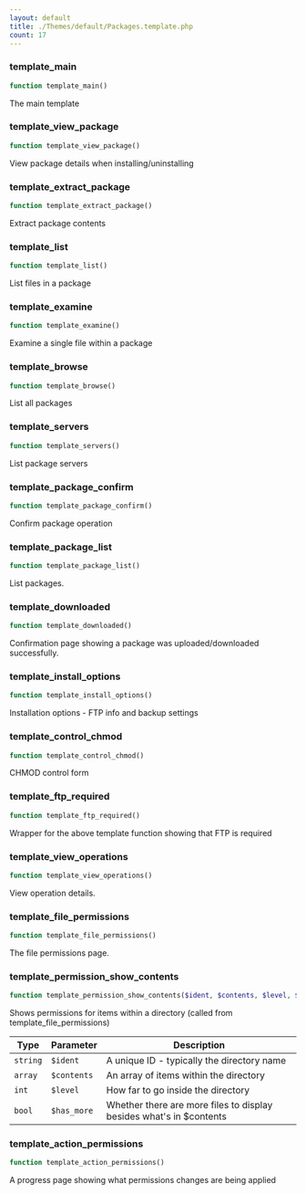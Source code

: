 ```yaml
---
layout: default
title: ./Themes/default/Packages.template.php
count: 17
---
```


### template_main

```php
function template_main()
```
The main template



### template_view_package

```php
function template_view_package()
```
View package details when installing/uninstalling



### template_extract_package

```php
function template_extract_package()
```
Extract package contents



### template_list

```php
function template_list()
```
List files in a package



### template_examine

```php
function template_examine()
```
Examine a single file within a package



### template_browse

```php
function template_browse()
```
List all packages



### template_servers

```php
function template_servers()
```
List package servers



### template_package_confirm

```php
function template_package_confirm()
```
Confirm package operation



### template_package_list

```php
function template_package_list()
```
List packages.



### template_downloaded

```php
function template_downloaded()
```
Confirmation page showing a package was uploaded/downloaded successfully.



### template_install_options

```php
function template_install_options()
```
Installation options - FTP info and backup settings



### template_control_chmod

```php
function template_control_chmod()
```
CHMOD control form



### template_ftp_required

```php
function template_ftp_required()
```
Wrapper for the above template function showing that FTP is required



### template_view_operations

```php
function template_view_operations()
```
View operation details.



### template_file_permissions

```php
function template_file_permissions()
```
The file permissions page.



### template_permission_show_contents

```php
function template_permission_show_contents($ident, $contents, $level, $has_more = false)
```
Shows permissions for items within a directory (called from template_file_permissions)



Type|Parameter|Description
---|---|---
`string`|`$ident`|A unique ID - typically the directory name
`array`|`$contents`|An array of items within the directory
`int`|`$level`|How far to go inside the directory
`bool`|`$has_more`|Whether there are more files to display besides what's in $contents

### template_action_permissions

```php
function template_action_permissions()
```
A progress page showing what permissions changes are being applied




